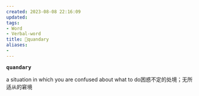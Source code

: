 ```yaml
---
created: 2023-08-08 22:16:09
updated: 
tags: 
- Word
- Verbal-word
title: 🚩quandary
aliases:
- 
---
```


<pre><strong>quandary</strong></pre>
a situation in which you are confused about what to do困惑不定的处境；无所适从的窘境